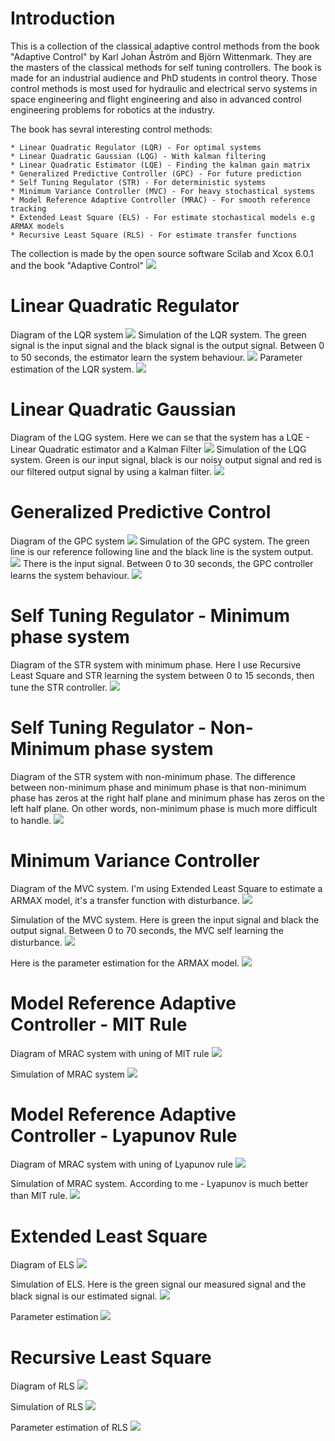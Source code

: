 # Introduction

This is a collection of the classical adaptive control methods from the book "Adaptive Control" by Karl Johan Åström and Björn Wittenmark.
They are the masters of the classical methods for self tuning controllers. The book is made for an industrial audience and PhD students in 
control theory. Those control methods is most used for hydraulic and electrical servo systems in space engineering and flight engineering and also in advanced control engineering problems for robotics at the industry.

The book has sevral interesting control methods:

	* Linear Quadratic Regulator (LQR) - For optimal systems
	* Linear Quadratic Gaussian (LQG) - With kalman filtering
	* Linear Quadratic Estimator (LQE) - Finding the kalman gain matrix
	* Generalized Predictive Controller (GPC) - For future prediction
	* Self Tuning Regulator (STR) - For deterministic systems
	* Minimum Variance Controller (MVC) - For heavy stochastical systems 
	* Model Reference Adaptive Controller (MRAC) - For smooth reference tracking
	* Extended Least Square (ELS) - For estimate stochastical models e.g ARMAX models
	* Recursive Least Square (RLS) - For estimate transfer functions

The collection is made by the open source software Scilab and Xcox 6.0.1 and the book "Adaptive Control"
![](https://github.com/DanielMartensson/Classical-Adaptive-Control-/blob/master/Pictures/Adaptive%20Control%20Book.png)


# Linear Quadratic Regulator

Diagram of the LQR system
![](https://github.com/DanielMartensson/Classical-Adaptive-Control-/blob/master/Pictures/LQR%20diagram.png)
Simulation of the LQR system. The green signal is the input signal and the black signal is the output signal. Between 0 to 50 seconds, the estimator learn the system behaviour.
![](https://github.com/DanielMartensson/Classical-Adaptive-Control-/blob/master/Pictures/LQR%20Simulation.png)
Parameter estimation of the LQR system. 
![](https://github.com/DanielMartensson/Classical-Adaptive-Control-/blob/master/Pictures/LQR%20parameter%20estimation.png)

# Linear Quadratic Gaussian

Diagram of the LQG system. Here we can se that the system has a LQE - Linear Quadratic estimator and a Kalman Filter
![](https://github.com/DanielMartensson/Classical-Adaptive-Control-/blob/master/Pictures/LQG%20diagram.png)
Simulation of the LQG system. Green is our input signal, black is our noisy output signal and red is our filtered output signal by using a kalman filter.
![](https://github.com/DanielMartensson/Classical-Adaptive-Control-/blob/master/Pictures/LQG%20Simulation.png)

# Generalized Predictive Control

Diagram of the GPC system
![](https://github.com/DanielMartensson/Classical-Adaptive-Control-/blob/master/Pictures/GPC%20diagram.png)
Simulation of the GPC system. The green line is our reference following line and the black line is the system output.
![](https://github.com/DanielMartensson/Classical-Adaptive-Control-/blob/master/Pictures/GPC%20simulation.png)
There is the input signal. Between 0 to 30 seconds, the GPC controller learns the system behaviour.
![](https://github.com/DanielMartensson/Classical-Adaptive-Control-/blob/master/Pictures/GPC%20input%20signals.png)

# Self Tuning Regulator - Minimum phase system

Diagram of the STR system with minimum phase. Here I use Recursive Least Square and STR learning the system between 0 to 15 seconds, then tune the STR controller.
![](https://github.com/DanielMartensson/Classical-Adaptive-Control-/blob/master/Pictures/STR%20Minimum%20phase%20system.png)

# Self Tuning Regulator - Non-Minimum phase system

Diagram of the STR system with non-minimum phase. The difference between non-minimum phase and minimum phase is that non-minimum phase has zeros at the right half plane and minimum phase has zeros on the left half plane. On other words, non-minimum phase is much more difficult to handle.
![](https://github.com/DanielMartensson/Classical-Adaptive-Control-/blob/master/Pictures/STR%20Non-minimum%20phase%20system.png)


# Minimum Variance Controller

Diagram of the MVC system. I'm using Extended Least Square to estimate a ARMAX model, it's a transfer function with disturbance.
![](https://github.com/DanielMartensson/Classical-Adaptive-Control-/blob/master/Pictures/MVC%20Minimum%20phase%20system%20diagram.png)

Simulation of the MVC system. Here is green the input signal and black the output signal. Between 0 to 70 seconds, the MVC self learning the disturbance. 
![](https://github.com/DanielMartensson/Classical-Adaptive-Control-/blob/master/Pictures/MVC%20Minimum%20phase%20system%20simulation.png)

Here is the parameter estimation for the ARMAX model.
![](https://github.com/DanielMartensson/Classical-Adaptive-Control-/blob/master/Pictures/MVC%20Minimum%20phase%20system%20parameter%20estimation.png)

# Model Reference Adaptive Controller - MIT Rule

Diagram of MRAC system with uning of MIT rule
![](https://github.com/DanielMartensson/Classical-Adaptive-Control-/blob/master/Pictures/MIT-Rule%20diagram%20Xcos.png)

Simulation of MRAC system
![](https://github.com/DanielMartensson/Classical-Adaptive-Control-/blob/master/Pictures/MIT-Rule%20simulation%20Xcos.png)

# Model Reference Adaptive Controller - Lyapunov Rule

Diagram of MRAC system with uning of Lyapunov rule
![](https://github.com/DanielMartensson/Classical-Adaptive-Control-/blob/master/Pictures/Lyapunov-Rule%20diagram%20Xcos.png)

Simulation of MRAC system. According to me - Lyapunov is much better than MIT rule.
![](https://github.com/DanielMartensson/Classical-Adaptive-Control-/blob/master/Pictures/Lyapunov-Rule%20simulation%20Xcos.png)

# Extended Least Square

Diagram of ELS 
![](https://github.com/DanielMartensson/Classical-Adaptive-Control-/blob/master/Pictures/ELS%20diagram%20Xcos.png)

Simulation of ELS. Here is the green signal our measured signal and the black signal is our estimated signal.
![](https://github.com/DanielMartensson/Classical-Adaptive-Control-/blob/master/Pictures/ELS%20simulation%20Xcos.png)

Parameter estimation
![](https://github.com/DanielMartensson/Classical-Adaptive-Control-/blob/master/Pictures/ELS%20parameter%20estimation.png)

# Recursive Least Square 

Diagram of RLS
![](https://github.com/DanielMartensson/Classical-Adaptive-Control-/blob/master/Pictures/RLS%20diagram.png)

Simulation of RLS
![](https://github.com/DanielMartensson/Classical-Adaptive-Control-/blob/master/Pictures/RLS%20simulation.png)

Parameter estimation of RLS
![](https://github.com/DanielMartensson/Classical-Adaptive-Control-/blob/master/Pictures/RLS%20parameter%20estimation.png)
